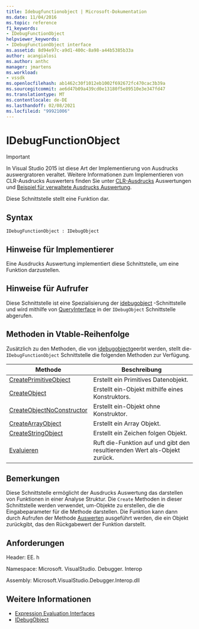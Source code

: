 ```yaml
---
title: Idebugfunctionobject | Microsoft-Dokumentation
ms.date: 11/04/2016
ms.topic: reference
f1_keywords:
- IDebugFunctionObject
helpviewer_keywords:
- IDebugFunctionObject interface
ms.assetid: 8d94e97c-a9d1-400c-8a98-a44b5385b33a
author: acangialosi
ms.author: anthc
manager: jmartens
ms.workload:
- vssdk
ms.openlocfilehash: ab1462c30f1012eb1002f692672fc470cac3b39a
ms.sourcegitcommit: ae6d47b09a439cd0e13180f5e89510e3e347fd47
ms.translationtype: MT
ms.contentlocale: de-DE
ms.lasthandoff: 02/08/2021
ms.locfileid: "99921006"
---
```

# <a name="idebugfunctionobject"></a>IDebugFunctionObject
> [!IMPORTANT]
> In Visual Studio 2015 ist diese Art der Implementierung von Ausdrucks auswergratoren veraltet. Weitere Informationen zum Implementieren von CLR-Ausdrucks Auswerters finden Sie unter [CLR-Ausdrucks](https://github.com/Microsoft/ConcordExtensibilitySamples/wiki/CLR-Expression-Evaluators) Auswertungen und [Beispiel für verwaltete Ausdrucks Auswertung](https://github.com/Microsoft/ConcordExtensibilitySamples/wiki/Managed-Expression-Evaluator-Sample).

 Diese Schnittstelle stellt eine Funktion dar.

## <a name="syntax"></a>Syntax

```
IDebugFunctionObject : IDebugObject
```

## <a name="notes-for-implementers"></a>Hinweise für Implementierer
 Eine Ausdrucks Auswertung implementiert diese Schnittstelle, um eine Funktion darzustellen.

## <a name="notes-for-callers"></a>Hinweise für Aufrufer
 Diese Schnittstelle ist eine Spezialisierung der [idebugobject](../../../extensibility/debugger/reference/idebugobject.md) -Schnittstelle und wird mithilfe von [QueryInterface](/cpp/atl/queryinterface) in der `IDebugObject` Schnittstelle abgerufen.

## <a name="methods-in-vtable-order"></a>Methoden in Vtable-Reihenfolge
 Zusätzlich zu den Methoden, die von [idebugobject](../../../extensibility/debugger/reference/idebugobject.md)geerbt werden, stellt die- `IDebugFunctionObject` Schnittstelle die folgenden Methoden zur Verfügung.

|Methode|Beschreibung|
|------------|-----------------|
|[CreatePrimitiveObject](../../../extensibility/debugger/reference/idebugfunctionobject-createprimitiveobject.md)|Erstellt ein Primitives Datenobjekt.|
|[CreateObject](../../../extensibility/debugger/reference/idebugfunctionobject-createobject.md)|Erstellt ein-Objekt mithilfe eines Konstruktors.|
|[CreateObjectNoConstructor](../../../extensibility/debugger/reference/idebugfunctionobject-createobjectnoconstructor.md)|Erstellt ein-Objekt ohne Konstruktor.|
|[CreateArrayObject](../../../extensibility/debugger/reference/idebugfunctionobject-createarrayobject.md)|Erstellt ein Array Objekt.|
|[CreateStringObject](../../../extensibility/debugger/reference/idebugfunctionobject-createstringobject.md)|Erstellt ein Zeichen folgen Objekt.|
|[Evaluieren](../../../extensibility/debugger/reference/idebugfunctionobject-evaluate.md)|Ruft die-Funktion auf und gibt den resultierenden Wert als-Objekt zurück.|

## <a name="remarks"></a>Bemerkungen
 Diese Schnittstelle ermöglicht der Ausdrucks Auswertung das darstellen von Funktionen in einer Analyse Struktur. Die `Create` Methoden in dieser Schnittstelle werden verwendet, um-Objekte zu erstellen, die die Eingabeparameter für die Methode darstellen. Die Funktion kann dann durch Aufrufen der Methode [Auswerten](../../../extensibility/debugger/reference/idebugfunctionobject-evaluate.md) ausgeführt werden, die ein Objekt zurückgibt, das den Rückgabewert der Funktion darstellt.

## <a name="requirements"></a>Anforderungen
 Header: EE. h

 Namespace: Microsoft. VisualStudio. Debugger. Interop

 Assembly: Microsoft.VisualStudio.Debugger.Interop.dll

## <a name="see-also"></a>Weitere Informationen
- [Expression Evaluation Interfaces](../../../extensibility/debugger/reference/expression-evaluation-interfaces.md)
- [IDebugObject](../../../extensibility/debugger/reference/idebugobject.md)

